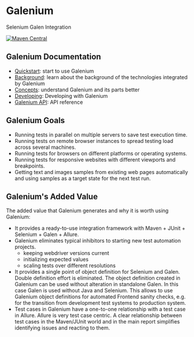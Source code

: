 # Galenium

Selenium Galen Integration

[![Maven Central](https://maven-badges.herokuapp.com/maven-central/io.wcm.qa/io.wcm.qa.galenium.integration.ui-tests/badge.svg)](https://maven-badges.herokuapp.com/maven-central/io.wcm.qa/io.wcm.qa.galenium.integration.ui-tests)

## Galenium Documentation

* [Quickstart](quickstart.html): start to use Galenium
* [Background](background.html): learn about the background of the technologies integrated by Galenium
* [Concepts](concepts.html): understand Galenium and its parts better
* [Developing](developing.html): Developing with Galenium
* [Galenium API](apidocs.html): API reference

## Galenium Goals

* Running tests in parallel on multiple servers to save test execution time.
* Running tests on remote browser instances to spread testing load across several machines.
* Running tests for browsers on different platforms or operating systems.
* Running tests for responsive websites with different viewports and breakpoints.
* Getting text and images samples from existing web pages automatically and using samples as a target state for the next test run.

## Galenium's Added Value
 The added value that Galenium generates and why it is worth using Galenium:

* It provides a ready-to-use integration framework with Maven + JUnit + Selenium + Galen + Allure.
* Galenium eliminates typical inhibitors to starting new test automation projects.
  * keeping webdriver versions current
  * initializing expected values
  * scaling tests over different resolutions
* It provides a single point of object definition for Selenium and Galen. Double definition effort is eliminated. The object definition created in Galenium can be used without alteration in standalone Galen. In this case Galen is used without Java and Selenium. This allows to use Galenium object definitions for automated Frontend sanity checks, e.g. for the transition from development test systems to production system.
* Test cases in Galenium have a one-to-one relationship with a test case in Allure. Allure is very test case centric. A clear relationship between test cases in the Maven/JUnit world and in the main report simplifies identifying issues and reacting to them.
